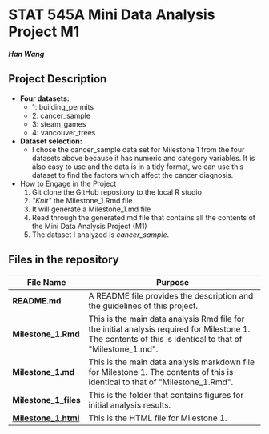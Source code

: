 # STAT 545A Mini Data Analysis Project M1 
**_Han Wang_**
## Project Description
  * **Four datasets:**
    - 1: building_permits
    - 2: cancer_sample
    - 3: steam_games
    - 4: vancouver_trees
  * **Dataset selection:**
       - I chose the cancer_sample data set for Milestone 1 from the four datasets above because it has numeric and category variables.
    It is also easy to use and the data is in a tidy format, we can use this dataset to find the factors which affect the cancer diagnosis.
  * How to Engage in the Project
       1. Git clone the GitHub repository to the local R studio
       2. _"Knit"_ the Milestone_1.Rmd file
       3. It will generate a Milestone_1.md file
       4. Read through the generated md file that contains all the contents of the Mini Data Analysis Project (M1)
       5. The dataset I analyzed is _cancer_sample_.
## Files in the repository
File Name | Purpose
----------|---------
**README.md** | A README file provides the description and the guidelines of this project.
**Milestone_1.Rmd** | This is the main data analysis Rmd file for the initial analysis required for Milestone 1. The contents of this is identical to that of "Milestone_1.md".
**Milestone_1.md** | This is the main data analysis markdown file for Milestone 1. The contents of this is identical to that of "Milestone_1.Rmd".
**Milestone_1_files** | This is the folder that contains figures for initial analysis results.
**[Milestone_1.html](https://stat545ubc-2023.github.io/mda-whh1123/Milestone_1.html)** | This is the HTML file for Milestone 1.




